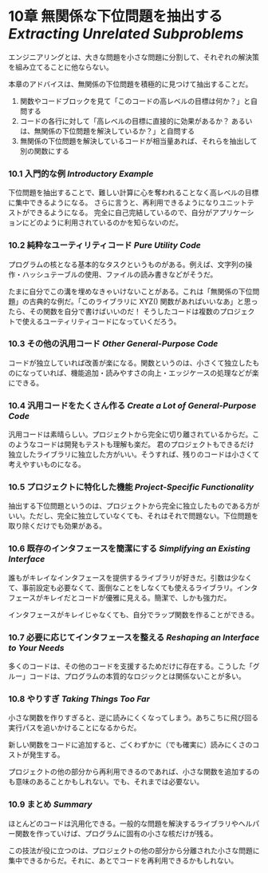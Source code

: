 # 10章 無関係な下位問題を抽出する *Extracting Unrelated Subproblems*
エンジニアリングとは、大きな問題を小さな問題に分割して、それぞれの解決策を組み立てることに他ならない。

本章のアドバイスは、無関係の下位問題を積極的に見つけて抽出することだ。

1) 関数やコードブロックを見て「このコードの高レベルの目標は何か？」と自問する
2) コードの各行に対して「高レベルの目標に直接的に効果があるか？ あるいは、無関係の下位問題を解決しているか？」と自問する
3) 無関係の下位問題を解決しているコードが相当量あれば、それらを抽出して別の関数にする

### 10.1 入門的な例 *Introductory Example*
下位問題を抽出することで、難しい計算に心を奪われることなく高レベルの目標に集中できるようになる。 
さらに言うと、再利用できるようになりユニットテストができるようになる。
完全に自己完結しているので、自分がアプリケーションにどのように利用されているのかを知らないのだ。

### 10.2 純粋なユーティリティコード *Pure Utility Code*
プログラムの核となる基本的なタスクというものがある。例えば、文字列の操作・ハッシュテーブルの使用、ファイルの読み書きなどがそうだ。

たまに自分でこの溝を埋めなきゃいけないことがある。これは「無関係の下位問題」の古典的な例だ。「このライブラリに XYZ() 関数があればいいなあ」と思ったら、その関数を自分で書けばいいのだ！ そうしたコードは複数のプロジェクトで使えるユーティリティコードになっていくだろう。

### 10.3 その他の汎用コード *Other General-Purpose Code*
コードが独立していれば改善が楽になる。関数というのは、小さくて独立したものになっていれば、機能追加・読みやすさの向上・エッジケースの処理などが楽にできる。

### 10.4 汎用コードをたくさん作る *Create a Lot of General-Purpose Code*
汎用コードは素晴らしい。プロジェクトから完全に切り離されているからだ。このようなコードは開発もテストも理解も楽だ。
君のプロジェクトもできるだけ独立したライブラリに独立した方がいい。そうすれば、残りのコードは小さくて考えやすいものになる。

### 10.5 プロジェクトに特化した機能 *Project-Specific Functionality*
抽出する下位問題というのは、プロジェクトから完全に独立したものである方がいい。ただし、完全に独立していなくても、それはそれで問題ない。下位問題を取り除くだけでも効果がある。

### 10.6 既存のインタフェースを簡潔にする *Simplifying an Existing Interface*
誰もがキレイなインタフェースを提供するライブラリが好きだ。引数は少なくて、事前設定も必要なくて、面倒なことをしなくても使えるライブラリ。インタフェースがキレイだとコードが優雅に見える。簡潔で、しかも強力だ。

インタフェースがキレイじゃなくても、自分でラップ関数を作ることができる。

### 10.7 必要に応じてインタフェースを整える *Reshaping an Interface to Your Needs*
多くのコードは、その他のコードを支援するためだけに存在する。こうした「グルー」コードは、プログラムの本質的なロジックとは関係ないことが多い。

### 10.8 やりすぎ *Taking Things Too Far*
小さな関数を作りすぎると、逆に読みにくくなってしまう。あちこちに飛び回る実行パスを追いかけることになるからだ。

新しい関数をコードに追加すると、ごくわずかに（でも確実に）読みにくさのコストが発生する。

プロジェクトの他の部分から再利用できるのであれば、小さな関数を追加するのも意味のあることかもしれない。でも、それまでは必要ない。

### 10.9 まとめ *Summary*
ほとんどのコードは汎用化できる。一般的な問題を解決するライブラリやヘルパー関数を作っていけば、プログラムに固有の小さな核だけが残る。

この技法が役に立つのは、プロジェクトの他の部分から分離された小さな問題に集中できるからだ。それに、あとでコードを再利用できるかもしれない。
